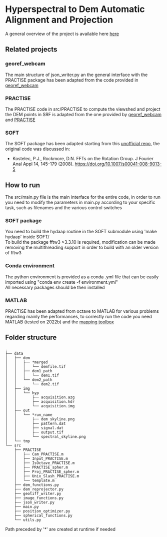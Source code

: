 # **Hy**perspectral to **D**em **A**utomatic **A**lignment and **P**rojection
A general overview of the project is available here [here](report.pdf)

## Related projects
### georef_webcam
The main structure of json_writer.py an the general interface with the PRACTISE package has been adapted from the code provided in [georef_webcam](https://github.com/SebBuchelt/georef_webcam)
### PRACTISE
The PRACTISE code in src/PRACTISE to compute the viewshed and project the DEM points in SRF is adapted from the one provided by [georef_webcam](https://github.com/SebBuchelt/georef_webcam) and [PRACTISE](https://github.com/shaerer/PRACTISE)
### SOFT
The SOFT package has been adapted starting from this [unofficial repo](https://gitlab.com/ccpem/soft), the original code was discussed in:  
- Kostelec, P.J., Rockmore, D.N. FFTs on the Rotation Group. J Fourier Anal Appl 14, 145–179 (2008). https://doi.org/10.1007/s00041-008-9013-5

## How to run
The src/main.py file is the main interface for the entire code, in order to run you need to modify the parameters in main.py according to your specific task, such as filenames and the various control switches

### SOFT package
You need to build the hydaap routine in the SOFT submodule using 'make hydaap' inside SOFT/  
To build the package fftw3 >3.3.10 is required, modification can be made removing the multithreading support in order to build with an older version of fftw3  

### Conda environment
The python environment is provided as a conda .yml file that can be easily imported using "conda env create -f environment.yml"  
All necessary packages should be then installed  

### MATLAB
PRACTISE has been adapted from octave to MATLAB for various problems regarding mainly the performances, to correctly run the code you need MATLAB (tested on 2022b) and the [mapping toolbox](https://it.mathworks.com/products/mapping.html)

## Folder structure
```
.
├── data
│   ├── dem
│   │   ├── *merged
│   │   │   └── demfile.tif
│   │   ├── dem1_path
│   │   │   └── dem1.tif
│   │   └── dem2_path
│   │       └── dem2.tif
│   ├── img
│   │   └── hyp
│   │       ├── acquisition.azg
│   │       ├── acquisition.hdr
│   │       └── acquisition.img
│   ├── out
│   │   └── *run_name
│   │       ├── dem_skyline.png
│   │       ├── pattern.dat
│   │       ├── signal.dat
│   │       ├── output.tif
│   │       └── spectral_skyline.png
│   └── tmp
└── src
    ├── PRACTISE
    │   ├── Cam_PRACTISE.m
    │   ├── Input_PRACTISE.m
    │   ├── IsOctave_PRACTISE.m
    │   ├── PRACTISE_spher.m
    │   ├── Proj_PRACTISE_spher.m
    │   ├── Unix_Slash_PRACTISE.m
    │   └── template.m
    ├── dem_functions.py
    ├── dem_reprojector.py
    ├── geotiff_writer.py
    ├── image_functions.py
    ├── json_writer.py
    ├── main.py
    ├── position_optimizer.py
    ├── spherical_functions.py
    └── utils.py
```

Path preceded by '*' are created at runtime if needed
